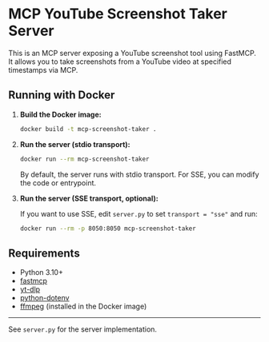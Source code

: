 # MCP YouTube Screenshot Taker Server

This is an MCP server exposing a YouTube screenshot tool using FastMCP. It allows you to take screenshots from a YouTube video at specified timestamps via MCP.

## Running with Docker

1. **Build the Docker image:**

   ```sh
   docker build -t mcp-screenshot-taker .
   ```

2. **Run the server (stdio transport):**

   ```sh
   docker run --rm mcp-screenshot-taker
   ```

   By default, the server runs with stdio transport. For SSE, you can modify the code or entrypoint.

3. **Run the server (SSE transport, optional):**

   If you want to use SSE, edit `server.py` to set `transport = "sse"` and run:

   ```sh
   docker run --rm -p 8050:8050 mcp-screenshot-taker
   ```

## Requirements
- Python 3.10+
- [fastmcp](https://pypi.org/project/fastmcp/)
- [yt-dlp](https://pypi.org/project/yt-dlp/)
- [python-dotenv](https://pypi.org/project/python-dotenv/)
- [ffmpeg](https://ffmpeg.org/) (installed in the Docker image)

---

See `server.py` for the server implementation. 